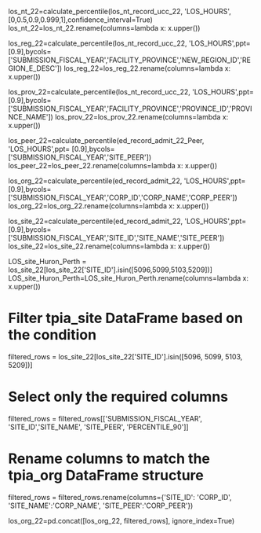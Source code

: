 los_nt_22=calculate_percentile(los_nt_record_ucc_22, 'LOS_HOURS', [0,0.5,0.9,0.999,1],confidence_interval=True)
los_nt_22=los_nt_22.rename(columns=lambda x: x.upper())

los_reg_22=calculate_percentile(los_nt_record_ucc_22, 'LOS_HOURS',ppt= [0.9],bycols=['SUBMISSION_FISCAL_YEAR','FACILITY_PROVINCE','NEW_REGION_ID','REGION_E_DESC'])
los_reg_22=los_reg_22.rename(columns=lambda x: x.upper())

los_prov_22=calculate_percentile(los_nt_record_ucc_22, 'LOS_HOURS',ppt= [0.9],bycols=['SUBMISSION_FISCAL_YEAR','FACILITY_PROVINCE','PROVINCE_ID','PROVINCE_NAME'])
los_prov_22=los_prov_22.rename(columns=lambda x: x.upper())

los_peer_22=calculate_percentile(ed_record_admit_22_Peer, 'LOS_HOURS',ppt= [0.9],bycols=['SUBMISSION_FISCAL_YEAR','SITE_PEER'])
los_peer_22=los_peer_22.rename(columns=lambda x: x.upper())

los_org_22=calculate_percentile(ed_record_admit_22, 'LOS_HOURS',ppt= [0.9],bycols=['SUBMISSION_FISCAL_YEAR','CORP_ID','CORP_NAME','CORP_PEER'])
los_org_22=los_org_22.rename(columns=lambda x: x.upper())

los_site_22=calculate_percentile(ed_record_admit_22, 'LOS_HOURS',ppt= [0.9],bycols=['SUBMISSION_FISCAL_YEAR','SITE_ID','SITE_NAME','SITE_PEER'])
los_site_22=los_site_22.rename(columns=lambda x: x.upper())

LOS_site_Huron_Perth = los_site_22[los_site_22['SITE_ID'].isin([5096,5099,5103,5209])]
LOS_site_Huron_Perth=LOS_site_Huron_Perth.rename(columns=lambda x: x.upper())

# Filter tpia_site DataFrame based on the condition
filtered_rows = los_site_22[los_site_22['SITE_ID'].isin([5096, 5099, 5103, 5209])]

# Select only the required columns
filtered_rows = filtered_rows[['SUBMISSION_FISCAL_YEAR', 'SITE_ID','SITE_NAME', 'SITE_PEER', 'PERCENTILE_90']]

# Rename columns to match the tpia_org DataFrame structure
filtered_rows = filtered_rows.rename(columns={'SITE_ID': 'CORP_ID', 'SITE_NAME':'CORP_NAME', 'SITE_PEER':'CORP_PEER'})

los_org_22=pd.concat([los_org_22, filtered_rows], ignore_index=True)
